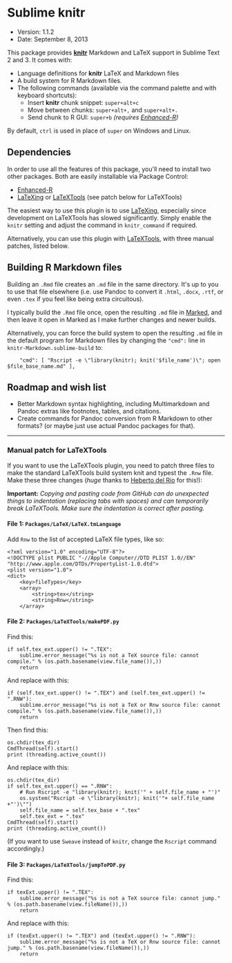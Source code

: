 # Sublime knitr

* Version: 1.1.2 
* Date: September 8, 2013

This package provides [**knitr**](http://yihui.name/knitr/) Markdown and LaTeX support in Sublime Text 2 and 3. It comes with:

* Language definitions for **knitr** LaTeX and Markdown files
* A build system for R Markdown files.
* The following commands (available via the command palette and with keyboard shortcuts):
	* Insert **knitr** chunk snippet: `super+alt+c`
	* Move between chunks: `super+alt+,` and `super+alt+.`
	* Send chunk to R GUI: `super+b` *(requires [Enhanced-R](https://github.com/randy3k/Enhanced-R))*
	
By default, `ctrl` is used in place of `super` on Windows and Linux.


## Dependencies

In order to use all the features of this package, you'll need to install two other packages. Both are easily installable via Package Control:

* [Enhanced-R](https://github.com/randy3k/Enhanced-R)
* [LaTeXing](http://www.latexing.com/) or [LaTeXTools](https://github.com/SublimeText/LaTeXTools) (see patch below for LaTeXTools)

The easiest way to use this plugin is to use [LaTeXing](http://www.latexing.com/), especially since development on LaTeXTools has slowed significantly. Simply enable the `knitr` setting and adjust the command in `knitr_command` if required. 

Alternatively, you can use this plugin with [LaTeXTools](https://github.com/SublimeText/LaTeXTools), with three manual patches, listed below. 


## Building R Markdown files

Building an `.Rmd` file creates an `.md` file in the same directory. It's up to you to use that file elsewhere (i.e. use Pandoc to convert it `.html`, `.docx`, `.rtf`, or even `.tex` if you feel like being extra circuitous).

I typically build the `.Rmd` file once, open the resulting `.md` file in [Marked](http://markedapp.com/), and then leave it open in Marked as I make further changes and newer builds. 

Alternatively, you can force the build system to open the resulting `.md` file in the default program for Markdown files by changing the `"cmd":` line in `knitr-Markdown.sublime-build` to:

		"cmd": [ "Rscript -e \"library(knitr); knit('$file_name')\"; open $file_base_name.md" ],


## Roadmap and wish list

* Better Markdown syntax highlighting, including Multimarkdown and Pandoc extras like footnotes, tables, and citations.
* Create commands for Pandoc conversion from R Markdown to other formats? (or maybe just use actual Pandoc packages for that). 

------------

### Manual patch for LaTeXTools

If you want to use the LaTeXTools plugin, you need to patch three files to make the standard LaTeXTools build system knit and typest the `.Rnw` file. Make these three changes (*huge* thanks to [Heberto del Rio](http://stackoverflow.com/a/15017303/120898) for this!):

**Important:** *Copying and pasting code from GitHub can do unexpected things to indentation (replacing tabs with spaces) and can temporarily break LaTeXTools. Make sure the indentation is correct after pasting.*

#### File 1: `Packages/LaTeX/LaTeX.tmLanguage`

Add `Rnw` to the list of accepted LaTeX file types, like so:

	<?xml version="1.0" encoding="UTF-8"?>
	<!DOCTYPE plist PUBLIC "-//Apple Computer//DTD PLIST 1.0//EN" "http://www.apple.com/DTDs/PropertyList-1.0.dtd">
	<plist version="1.0">
	<dict>
		<key>fileTypes</key>
		<array>
			<string>tex</string>
			<string>Rnw</string>
		</array>

#### File 2: `Packages/LaTeXTools/makePDF.py`

Find this:

	if self.tex_ext.upper() != ".TEX":
		sublime.error_message("%s is not a TeX source file: cannot compile." % (os.path.basename(view.file_name()),))
		return

And replace with this:

	if (self.tex_ext.upper() != ".TEX") and (self.tex_ext.upper() != ".RNW"):
		sublime.error_message("%s is not a TeX or Rnw source file: cannot compile." % (os.path.basename(view.file_name()),))
		return

Then find this:

	os.chdir(tex_dir)
	CmdThread(self).start()
	print (threading.active_count())

And replace with this:

	os.chdir(tex_dir)
	if self.tex_ext.upper() == ".RNW":
		# Run Rscript -e "library(knitr); knit('" + self.file_name + "')"
		os.system("Rscript -e \"library(knitr); knit('"+ self.file_name +"')\"")
		self.file_name = self.tex_base + ".tex"
		self.tex_ext = ".tex"
	CmdThread(self).start()
	print (threading.active_count())

(If you want to use `Sweave` instead of `knitr`, change the `Rscript` command accordingly.)

#### File 3: `Packages/LaTeXTools/jumpToPDF.py`

Find this:

	if texExt.upper() != ".TEX":
		sublime.error_message("%s is not a TeX source file: cannot jump." % (os.path.basename(view.fileName()),))
		return

And replace with this:

	if (texExt.upper() != ".TEX") and (texExt.upper() != ".RNW"):
		sublime.error_message("%s is not a TeX or Rnw source file: cannot jump." % (os.path.basename(view.fileName()),))
		return
